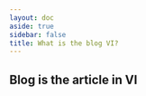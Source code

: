 ```yaml
---
layout: doc
aside: true
sidebar: false
title: What is the blog VI?
---
```


## Blog is the article in VI


